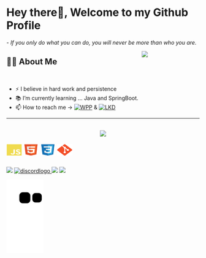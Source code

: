 # Hey there👋, Welcome to my Github Profile
  <p>- <i>If you only do what you can do, you will never be more than who you are.</i> </p>


<img src="https://media.giphy.com/media/qgQUggAC3Pfv687qPC/giphy.gif" width="30%" align="right" />

## 🙋‍♂️ About Me

</br>

- ⚡ I believe in hard work and persistence
- 📚  I’m currently learning ... Java and SpringBoot.
- 📫 How to reach me -> <a href="https://wa.me/557196694578"> ![WPP](https://img.shields.io/badge/WhatsApp-25D366?style=for-the-badge&logo=whatsapp&logoColor=white)</a> & <a href="https://www.linkedin.com/in/luis-henriquee">![LKD](https://img.shields.io/badge/LinkedIn-0077B5?style=for-the-badge&logo=linkedin&logoColor=white)</a>

<hr>
</br>
<div align="center">
 <img src="https://readme-stats.nbank.dev/api/top-langs/?username=LuissHL&layout=compact&theme=dark" style="width: 400px;">
</div>

<tr>

</div>
<div style="display: inline_block"><br>
  <img align="center" alt="Luis-Js" height="30" width="40" src="https://raw.githubusercontent.com/devicons/devicon/master/icons/javascript/javascript-plain.svg">
  <img align="center" alt="Luis-HTML" height="30" width="40" src="https://raw.githubusercontent.com/devicons/devicon/master/icons/html5/html5-original.svg">
  <img align="center" alt="Luis-CSS" height="30" width="40" src="https://raw.githubusercontent.com/devicons/devicon/master/icons/css3/css3-original.svg">
    <img align="center" alt="Luis-CSS" height="30" width="40" src="https://raw.githubusercontent.com/devicons/devicon/master/icons/git/git-original.svg">


</div>

##

<div> 
  <a href="https://instagram.com/luizz_azs" target="_blank"><img src="https://img.shields.io/badge/-Instagram-%23E4405F?style=for-the-badge&logo=instagram&logoColor=white" target="_blank"></a>
 <a href="https://discord.gg/jWG2hrEw" target="_blank">
    <img src="https://img.shields.io/static/v1?message=Discord&logo=discord&label=&color=7289DA&logoColor=white&labelColor=&style=for-the-badge" alt="discordlogo"/> </a>
  <a href = "mailto:luisderose1@gmail.com"><img src="https://img.shields.io/badge/-Gmail-%23333?style=for-the-badge&logo=gmail&logoColor=white" target="_blank"></a>
  <a href="https://www.linkedin.com/in/luis-henriquee" target="_blank"><img src="https://img.shields.io/badge/-LinkedIn-%230077B5?style=for-the-badge&logo=linkedin&logoColor=white" target="_blank"></a> 
 
  ![Snake animation](https://github.com/LuissHL/LuissHL/blob/output/github-contribution-grid-snake.svg)
 
</div>
